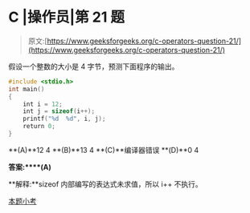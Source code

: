 # C |操作员|第 21 题

> 原文:[https://www.geeksforgeeks.org/c-operators-question-21/](https://www.geeksforgeeks.org/c-operators-question-21/)

假设一个整数的大小是 4 字节，预测下面程序的输出。

```cpp
#include <stdio.h>
int main()
{
    int i = 12;
    int j = sizeof(i++);
    printf("%d  %d", i, j);
    return 0;
}
```

**(A)**12 4
**(B)**13 4
**(C)**编译器错误
**(D)**0 4

**答案:****(A)**

**解释:**sizeof 内部编写的表达式未求值，所以 i++ 不执行。

[本题小考](https://www.geeksforgeeks.org/java-gq/operators-gq/)